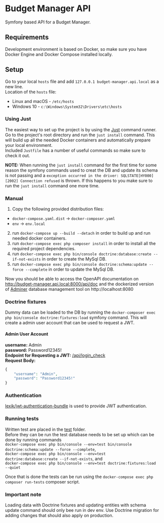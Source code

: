 # Budget Manager API
Symfony based API for a Budget Manager.

## Requirements
Development environment is based on Docker, so make sure you have Docker Engine and Docker Compose installed locally.

## Setup

Go to your local `hosts` file and add `127.0.0.1 budget-manager.api.local` as a new line.  
Location of the `hosts` file:
* Linux and macOS - `/etc/hosts`
* Windows 10 - `c:\Windows\System32\Drivers\etc\hosts`

### Using Just

The easiest way to set up the project is by using the [Just](https://github.com/casey/just) command runner.
Go to the project's root directory and run the `just install` command. This will build up all the needed Docker containers and automatically prepare your local environment.    
Included `Justfile` has a number of useful commands so make sure to check it out.

**NOTE:** When running the `just install` command for the first time for some reason the symfony commands used to creat the DB and update its schema is not
passing and a `exception occurred in the driver: SQLSTATE[HY000] [2002] Connection refused` is thrown. If this happens to you
make sure to run the `just install` command one more time.
### Manual

1. Copy the following provided distribution files:
* `docker-compose.yaml.dist` -> `docker-composer.yaml`
* `env` -> `env.local`
2. run `docker-compose up --build --detach` in order to build up and run needed docker containers.
3. run `docker-compose exec php composer install` in order to install all the required project dependencies.
4. run `docker-compose exec php bin/console doctrine:database:create --if-not-exists` in order to create the MySql DB.
5. run `docker-compose exec php bin/console doctrine:schema:update --force --complete` in order to update the MySql DB.


Now you should be able to access the OpenAPI documentation on http://budget-manager.api.local:8000/api/doc and the
dockerized version of [Adminer](https://www.adminer.org/) database management tool on http://localhost:8080
### Doctrine fixtures

Dummy data can be loaded to the DB by running the `docker-composer exec php bin/console doctrine:fixtures:load`
symfony command. This will create a admin user account that can be used to request a JWT.

#### Admin User Account  
**username:** Admin  
**password:** Password12345!  
**Endpoint for Requesting a JWT:**  [/api/login_check](http://budget-manager.api.local:8000/api/login_check)  
**Request Body:**
```php
{
    "username": "Admin",
    "password": "Password12345!"
}
```

### Authentication

[lexik/jwt-authentication-bundle](https://github.com/lexik/LexikJWTAuthenticationBundle) is used to provide
JWT authentication.

### Running tests
Written test are placed in the [test](https://github.com/ImSmoking/budget-manager/tree/master/tests) folder.  
Before they can be run the test database needs to be set up which can be done by running commands  
`docker-compose exec php bin/console --env=test bin/console doctrine:schema:update --force --complete`,  
`docker-compose exec php bin/console --env=test doctrine:database:create --if-not-exists`, and  
`docker-compose exec php bin/console --env=test doctrine:fixtures:load --quiet`  

Once that is done the tests can be run using the `docker-compose exec php composer run-tests` composer script.


### Important note
 Loading data with Doctrine fixtures and updating entities with schema update command should only bee run in dev env.
 Use Doctrine migration for adding changes that should also apply on production.